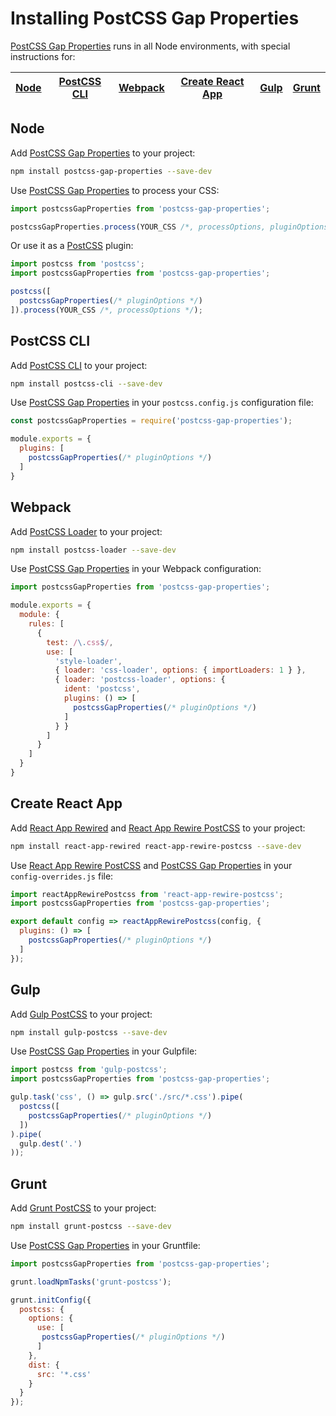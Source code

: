 # Installing PostCSS Gap Properties

[PostCSS Gap Properties] runs in all Node environments, with special instructions for:

| [Node](#node) | [PostCSS CLI](#postcss-cli) | [Webpack](#webpack) | [Create React App](#create-react-app) | [Gulp](#gulp) | [Grunt](#grunt) |
| --- | --- | --- | --- | --- | --- |

## Node

Add [PostCSS Gap Properties] to your project:

```bash
npm install postcss-gap-properties --save-dev
```

Use [PostCSS Gap Properties] to process your CSS:

```js
import postcssGapProperties from 'postcss-gap-properties';

postcssGapProperties.process(YOUR_CSS /*, processOptions, pluginOptions */);
```

Or use it as a [PostCSS] plugin:

```js
import postcss from 'postcss';
import postcssGapProperties from 'postcss-gap-properties';

postcss([
  postcssGapProperties(/* pluginOptions */)
]).process(YOUR_CSS /*, processOptions */);
```

## PostCSS CLI

Add [PostCSS CLI] to your project:

```bash
npm install postcss-cli --save-dev
```

Use [PostCSS Gap Properties] in your `postcss.config.js` configuration file:

```js
const postcssGapProperties = require('postcss-gap-properties');

module.exports = {
  plugins: [
    postcssGapProperties(/* pluginOptions */)
  ]
}
```

## Webpack

Add [PostCSS Loader] to your project:

```bash
npm install postcss-loader --save-dev
```

Use [PostCSS Gap Properties] in your Webpack configuration:

```js
import postcssGapProperties from 'postcss-gap-properties';

module.exports = {
  module: {
    rules: [
      {
        test: /\.css$/,
        use: [
          'style-loader',
          { loader: 'css-loader', options: { importLoaders: 1 } },
          { loader: 'postcss-loader', options: {
            ident: 'postcss',
            plugins: () => [
              postcssGapProperties(/* pluginOptions */)
            ]
          } }
        ]
      }
    ]
  }
}
```

## Create React App

Add [React App Rewired] and [React App Rewire PostCSS] to your project:

```bash
npm install react-app-rewired react-app-rewire-postcss --save-dev
```

Use [React App Rewire PostCSS] and [PostCSS Gap Properties] in your
`config-overrides.js` file:

```js
import reactAppRewirePostcss from 'react-app-rewire-postcss';
import postcssGapProperties from 'postcss-gap-properties';

export default config => reactAppRewirePostcss(config, {
  plugins: () => [
    postcssGapProperties(/* pluginOptions */)
  ]
});
```

## Gulp

Add [Gulp PostCSS] to your project:

```bash
npm install gulp-postcss --save-dev
```

Use [PostCSS Gap Properties] in your Gulpfile:

```js
import postcss from 'gulp-postcss';
import postcssGapProperties from 'postcss-gap-properties';

gulp.task('css', () => gulp.src('./src/*.css').pipe(
  postcss([
    postcssGapProperties(/* pluginOptions */)
  ])
).pipe(
  gulp.dest('.')
));
```

## Grunt

Add [Grunt PostCSS] to your project:

```bash
npm install grunt-postcss --save-dev
```

Use [PostCSS Gap Properties] in your Gruntfile:

```js
import postcssGapProperties from 'postcss-gap-properties';

grunt.loadNpmTasks('grunt-postcss');

grunt.initConfig({
  postcss: {
    options: {
      use: [
       postcssGapProperties(/* pluginOptions */)
      ]
    },
    dist: {
      src: '*.css'
    }
  }
});
```

[Gulp PostCSS]: https://github.com/postcss/gulp-postcss
[Grunt PostCSS]: https://github.com/nDmitry/grunt-postcss
[PostCSS]: https://github.com/postcss/postcss
[PostCSS CLI]: https://github.com/postcss/postcss-cli
[PostCSS Loader]: https://github.com/postcss/postcss-loader
[PostCSS Gap Properties]: https://github.com/jonathantneal/postcss-gap-properties
[React App Rewire PostCSS]: https://github.com/csstools/react-app-rewire-postcss
[React App Rewired]: https://github.com/timarney/react-app-rewired
